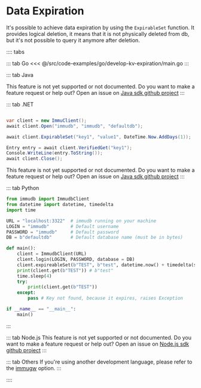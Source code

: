 # Data Expiration

<WrappedSection>

It's possible to achieve data expiration by using the `ExpirableSet` function. It provides logical deletion, it means that it is not physically deleted from db, but it's not possible to query it anymore after deletion.

</WrappedSection>

:::: tabs

::: tab Go
<<< @/src/code-examples/go/develop-kv-expiration/main.go
:::

::: tab Java

This feature is not yet supported or not documented.
Do you want to make a feature request or help out? Open an issue on [Java sdk github project](https://github.com/codenotary/immudb4j/issues/new)
:::

::: tab .NET

``` csharp

var client = new ImmuClient();
await client.Open("immudb", "immudb", "defaultdb");

await client.ExpirableSet("key1", "value1", DateTime.Now.AddDays(1));

Entry entry = await client.VerifiedGet("key1");
Console.WriteLine(entry.ToString());
await client.Close();

```

This feature is not yet supported or not documented.
Do you want to make a feature request or help out? Open an issue on [Java sdk github project](https://github.com/codenotary/immudb4j/issues/new)
:::

::: tab Python
```python
from immudb import ImmudbClient
from datetime import datetime, timedelta
import time

URL = "localhost:3322"  # immudb running on your machine
LOGIN = "immudb"        # Default username
PASSWORD = "immudb"     # Default password
DB = b"defaultdb"       # Default database name (must be in bytes)

def main():
    client = ImmudbClient(URL)
    client.login(LOGIN, PASSWORD, database = DB)
    client.expireableSet(b"TEST", b"test", datetime.now() + timedelta(seconds=3))
    print(client.get(b"TEST")) # b"test"
    time.sleep(4)
    try:
        print(client.get(b"TEST"))
    except:
        pass # Key not found, because it expires, raises Exception

if __name__ == "__main__":
    main()
```
:::

::: tab Node.js
This feature is not yet supported or not documented.
Do you want to make a feature request or help out? Open an issue on [Node.js sdk github project](https://github.com/codenotary/immudb-node/issues/new)
:::

::: tab Others
If you're using another development language, please refer to the [immugw](../connecting/immugw.md) option.
:::

::::


